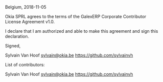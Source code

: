 Belgium, 2018-11-05

Okia SPRL agrees to the terms of the GalexERP Corporate Contributor License
Agreement v1.0.

I declare that I am authorized and able to make this agreement and sign this
declaration.

Signed,

Sylvain Van Hoof sylvain@okia.be https://github.com/sylvainvh

List of contributors:

Sylvain Van Hoof sylvain@okia.be https://github.com/sylvainvh

